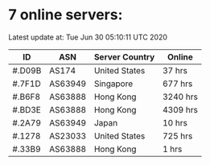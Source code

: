 # 7 online servers:

Latest update at: Tue Jun 30 05:10:11 UTC 2020

| ID | ASN | Server Country | Online |
| -- | --- | -------------- | ------ |
| #.D09B | AS174 | United States | 37 hrs |
| #.7F1D | AS63949 | Singapore | 677 hrs |
| #.B6F8 | AS63888 | Hong Kong | 3240 hrs |
| #.BD3E | AS63888 | Hong Kong | 4309 hrs |
| #.2A79 | AS63949 | Japan | 10 hrs |
| #.1278 | AS23033 | United States | 725 hrs |
| #.33B9 | AS63888 | Hong Kong | 1 hrs |

